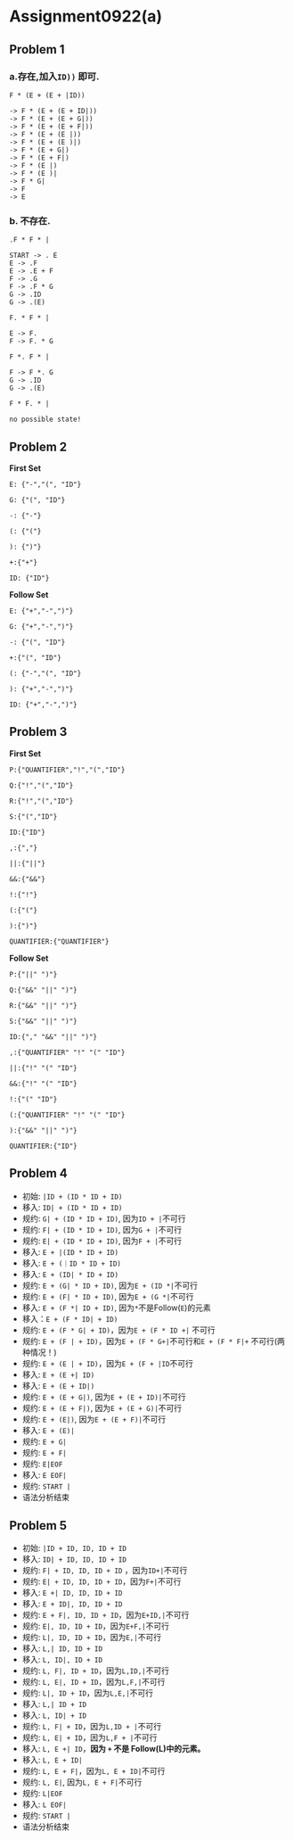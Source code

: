 # Assignment0922(a)

## Problem 1

### a.存在,加入`ID))` 即可.

```shell
F * (E + (E + |ID))

-> F * (E + (E + ID|))
-> F * (E + (E + G|))
-> F * (E + (E + F|))
-> F * (E + (E |))
-> F * (E + (E )|)
-> F * (E + G|)
-> F * (E + F|)
-> F * (E |)
-> F * (E )|
-> F * G|
-> F
-> E

```

### b. 不存在.
```shell
.F * F * | 

START -> . E 
E -> .F 
E -> .E + F 
F -> .G 
F -> .F * G 
G -> .ID 
G -> .(E)
```

```
F. * F * | 

E -> F.  
F -> F. * G 
```

```
F *. F * | 

F -> F *. G 
G -> .ID 
G -> .(E)

```

```
F * F. * | 

no possible state!
```

## Problem 2

**First Set**

`E: {"-","(", "ID"}`

`G: {"(", "ID"}`

`-: {"-"}`

`(: {"("}`

`): {")"}`

`+:{"+"}`

`ID: {"ID"}`

**Follow Set**

`E: {"+","-",")"}`

`G: {"+","-",")"}`

`-: {"(", "ID"}`

`+:{"(", "ID"}`

`(: {"-","(", "ID"}`

`): {"+","-",")"}`

`ID: {"+","-",")"}`

## Problem 3

**First Set**

`P:{"QUANTIFIER","!","(","ID"}`

`Q:{"!","(","ID"}`

`R:{"!","(","ID"}`

`S:{"(","ID"}`

`ID:{"ID"}`

`,:{","}`

`||:{"||"}`

`&&:{"&&"}`

`!:{"!"}`

`(:{"("}`

`):{")"}`

`QUANTIFIER:{"QUANTIFIER"}`

**Follow Set**

`P:{"||" ")"}`

`Q:{"&&" "||" ")"}`

`R:{"&&" "||" ")"}`

`S:{"&&" "||" ")"}`

`ID:{"," "&&" "||" ")"}`

`,:{"QUANTIFIER" "!" "(" "ID"}`

`||:{"!" "(" "ID"}`

`&&:{"!" "(" "ID"}`

`!:{"(" "ID"}`

`(:{"QUANTIFIER" "!" "(" "ID"}`

`):{"&&" "||" ")"}`

`QUANTIFIER:{"ID"}`

## Problem 4

* 初始: `|ID + (ID * ID + ID)`
* 移入: `ID| + (ID * ID + ID)`
* 规约: `G| + (ID * ID + ID)`, 因为`ID + |`不可行
* 规约: `F| + (ID * ID + ID)`, 因为`G + |`不可行
* 规约: `E| + (ID * ID + ID)`, 因为`F + |`不可行
* 移入: `E + |(ID * ID + ID)`
* 移入: `E + (｜ID * ID + ID)`
* 移入: `E + (ID| * ID + ID)`
* 规约: `E + (G| * ID + ID)`, 因为`E + (ID *|`不可行
* 规约: `E + (F| * ID + ID)`, 因为`E + (G *|`不可行
* 移入: `E + (F *| ID + ID)`, 因为`*`不是Follow(`E`)的元素
* 移入：`E + (F * ID| + ID)`
* 规约: `E + (F * G| + ID)`，因为`E + (F * ID +|` 不可行 
* 规约: `E + (F | + ID)`，因为`E + (F * G+|`不可行和`E + (F * F|+` 不可行(两种情况！)
* 规约: `E + (E | + ID)`，因为`E + (F + |ID`不可行
* 移入: `E + (E +| ID)`
* 移入: `E + (E + ID|)`
* 规约: `E + (E + G|)`, 因为`E + (E + ID)|`不可行
* 规约: `E + (E + F|)`, 因为`E + (E + G)|`不可行
* 规约: `E + (E|)`, 因为`E + (E + F)|`不可行
* 移入:  `E + (E)|`
* 规约:  `E + G|`
* 规约: `E + F|`
* 规约: `E|EOF `
* 移入:  `E EOF| `
* 规约: `START |`
* 语法分析结束

## Problem 5

* 初始: `|ID + ID, ID, ID + ID`
* 移入: `ID| + ID, ID, ID + ID`
* 规约: `F| + ID, ID, ID + ID` ，因为`ID+|`不可行
* 规约: `E| + ID, ID, ID + ID`，因为`F+|`不可行
* 移入:  `E +| ID, ID, ID + ID`
* 移入:  `E + ID|, ID, ID + ID`
* 规约:  `E + F|, ID, ID + ID`，因为`E+ID,|`不可行
* 规约:  `E|, ID, ID + ID`，因为`E+F,|`不可行
* 规约:  `L|, ID, ID + ID`，因为`E,|`不可行
* 移入:  `L,| ID, ID + ID`
* 移入:  `L, ID|, ID + ID`
* 规约:  `L, F|, ID + ID`，因为`L,ID,|`不可行
* 规约:  `L, E|, ID + ID`，因为`L,F,|`不可行
* 规约:   `L|, ID + ID`，因为`L,E,|`不可行
* 移入:   `L,| ID + ID`
* 移入:   `L, ID| + ID`
* 规约:  `L, F| + ID`，因为`L,ID + |`不可行
* 规约:  `L, E| + ID`，因为`L,F + |`不可行
* 移入:  `L, E +| ID`，**因为 ` + ` 不是 Follow(L)中的元素。**
* 移入:  `L, E + ID|`
* 规约:  `L, E + F|`，因为`L, E + ID|`不可行
* 规约:  `L, E|`, 因为`L, E + F|`不可行
* 规约:  `L|EOF`
* 移入:  `L EOF| `
* 规约: `START |`
* 语法分析结束


